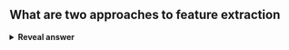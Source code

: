 ## What are two approaches to feature extraction
<details>
<summary><b>Reveal answer</b></summary>
- Linear methods<br>- Nonlinear methods
</details>
